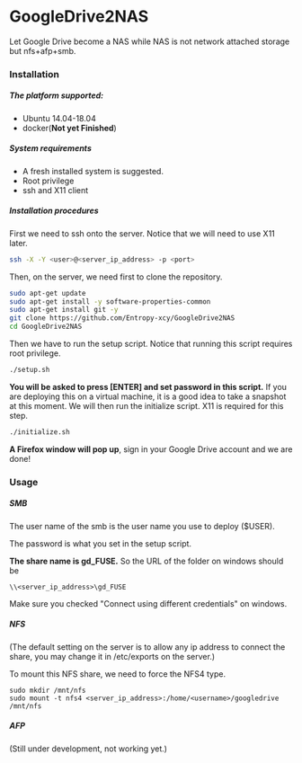 # GoogleDrive2NAS
Let Google Drive become a NAS while NAS is not network attached storage but nfs+afp+smb.

### Installation

##### The platform supported:

* Ubuntu 14.04-18.04
* docker(**Not yet Finished**)

##### System requirements
* A fresh installed system is suggested.
* Root privilege
* ssh and X11 client

##### Installation procedures
First we need to ssh onto the server. Notice that we will need to use X11 later.
```bash
ssh -X -Y <user>@<server_ip_address> -p <port>
```
Then, on the server, we need first to clone the repository.
```bash
sudo apt-get update 
sudo apt-get install -y software-properties-common
sudo apt-get install git -y
git clone https://github.com/Entropy-xcy/GoogleDrive2NAS
cd GoogleDrive2NAS
```
Then we have to run the setup script. Notice that running this script requires root privilege.
```bash
./setup.sh
```
**You will be asked to press [ENTER] and set password in this script.**
If you are deploying this on a virtual machine, it is a good idea to take a snapshot at this moment. We will then run the initialize script. X11 is required for this step.

```bash
./initialize.sh
```

**A Firefox window will pop up**, sign in your Google Drive account and we are done!

### Usage

##### SMB

The user name of the smb is the user name you use to deploy ($USER).

The password is what you set in the setup script.

**The share name is gd_FUSE.** So the URL of the folder on windows should be

```
\\<server_ip_address>\gd_FUSE
```

Make sure you checked "Connect using different credentials" on windows.

##### NFS

(The default setting on the server is to allow any ip address to connect the share, you may change it in /etc/exports on the server.)

To mount this NFS share, we need to force the NFS4 type.

```
sudo mkdir /mnt/nfs
sudo mount -t nfs4 <server_ip_address>:/home/<username>/googledrive /mnt/nfs
```

##### AFP

(Still under development, not working yet.)
